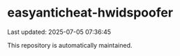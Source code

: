 # easyanticheat-hwidspoofer

Last updated: 2025-07-05 07:36:45

This repository is automatically maintained.

